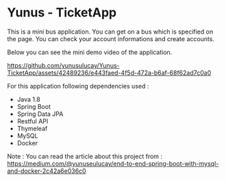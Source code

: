 # Yunus - TicketApp

This is a mini bus application. You can get on a bus which is specified on the page. You can check your account informations and create accounts.

Below you can see the mini demo video of the application.

https://github.com/yunusulucay/Yunus-TicketApp/assets/42489236/e443faed-4f5d-472a-b6af-68f62ad7c0a0

For this application following dependencies used :

- Java 1.8
- Spring Boot
- Spring Data JPA
- Restful API
- Thymeleaf
- MySQL
- Docker

Note : You can read the article about this project from : https://medium.com/@yunuseulucay/end-to-end-spring-boot-with-mysql-and-docker-2c42a6e036c0
